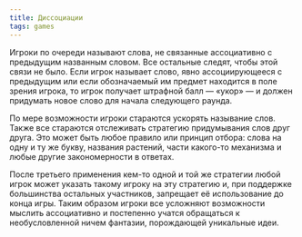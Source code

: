```yaml
---
title: Диссоциации
tags: games
---
```


Игроки по очереди называют слова, не связанные ассоциативно с предыдущим названным словом. Все остальные следят, чтобы этой связи не было. Если игрок называет слово, явно ассоциирующееся с предыдущим или если обозначаемый им предмет находится в поле зрения игрока, то игрок получает штрафной балл — «укор» — и должен придумать новое слово для начала следующего раунда. 


По мере возможности игроки стараются ускорять называние слов. Также все стараются отслеживать стратегию придумывания слов друг друга. Это может быть любое правило или принцип отбора: слова на одну и ту же букву, названия растений, части какого-то механизма и любые другие закономерности в ответах. 

После третьего применения кем-то одной и той же стратегии любой игрок может указать такому игроку на эту стратегию и, при поддержке большинства остальных участников, запрещает её использование до конца игры. Таким образом игроки все усложняют возможности мыслить ассоциативно и постепенно учатся обращаться к необусловленной ничем фантазии, порождающей уникальные идеи.